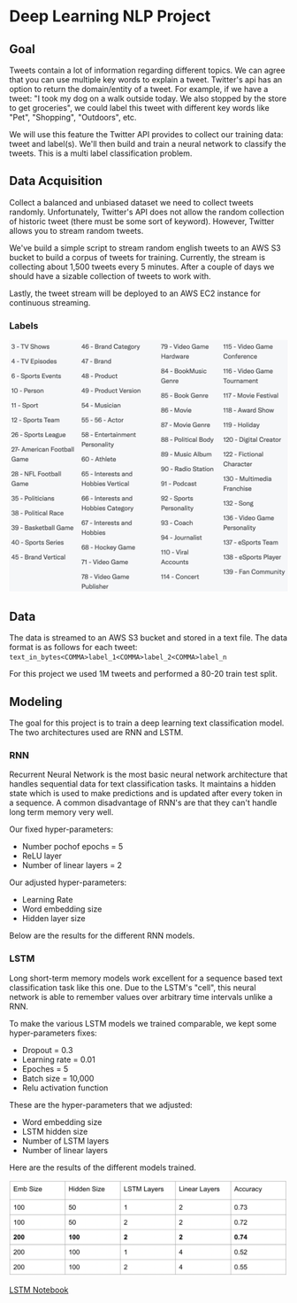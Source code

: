 # Deep Learning NLP Project

## Goal
Tweets contain a lot of information regarding different topics. We can agree that you can use multiple key
words to explain a tweet. Twitter's api has an option to return the domain/entity of a tweet.
For example, if we have a tweet: "I took my dog on a walk outside today. We also stopped by the 
store to get groceries", we could label this tweet with different key words like "Pet", "Shopping",
"Outdoors", etc.

We will use this feature the Twitter API provides to collect our training data: tweet and label(s).
We'll then build and train a neural network to classify the tweets. This is a multi label classification problem.

## Data Acquisition
Collect a balanced and unbiased dataset we need to collect tweets randomly. Unfortunately,
Twitter's API does not allow the random collection of historic tweet (there must be some sort
of keyword). However, Twitter allows you to stream random tweets.

We've build a simple script to stream random english tweets to an AWS S3 bucket to build a corpus
of tweets for training. Currently, the stream is collecting about 1,500 tweets every 5 minutes.
After a couple of days we should have a sizable collection of tweets to work with.

Lastly, the tweet stream will be deployed to an AWS EC2 instance for continuous streaming.

### Labels
![Labels](static/domain_labels.png)

## Data
The data is streamed to an AWS S3 bucket and stored in a text file. The data format is as follows for each tweet:
`text_in_bytes<COMMA>label_1<COMMA>label_2<COMMA>label_n`

For this project we used 1M tweets and performed a 80-20 train test split.

## Modeling
The goal for this project is to train a deep learning text classification model. The two architectures used are RNN and LSTM.

### RNN
Recurrent Neural Network is the most basic neural network architecture that handles sequential data for text classification tasks. It maintains a hidden state which is used to make predictions and is updated after every token in a sequence. A common disadvantage of RNN's are that they can't handle long term memory very well. 

Our fixed hyper-parameters:
- Number pochof epochs  = 5
- ReLU layer
- Number of linear layers = 2

Our adjusted hyper-parameters:
- Learning Rate
- Word embedding size
- Hidden layer size

Below are the results for the different RNN models. 


### LSTM
Long short-term memory models work excellent for a sequence based text classification task like this one. Due to the LSTM's "cell", this neural network is able to remember values over arbitrary time intervals unlike a RNN.

To make the various LSTM models we trained comparable, we kept some hyper-parameters fixes:
- Dropout = 0.3
- Learning rate = 0.01
- Epoches = 5
- Batch size = 10,000
- Relu activation function

These are the hyper-parameters that we adjusted:
- Word embedding size
- LSTM hidden size
- Number of LSTM layers
- Number of linear layers

Here are the results of the different models trained.

![LSTM Results](https://github.com/Isaac1o/tweet_domain_classification/blob/main/static/Screen%20Shot%202022-06-29%20at%2011.17.47%20PM.png)

[LSTM Notebook](https://github.com/Isaac1o/tweet_domain_classification/blob/main/notebooks/04_Isaac_Lo_LSTM.ipynb)


